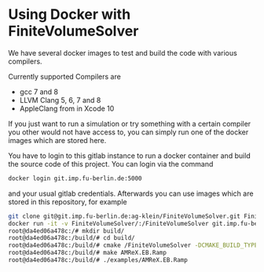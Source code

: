 # Using Docker with FiniteVolumeSolver

We have several docker images to test and build the code with various compilers.

Currently supported Compilers are 

  * gcc 7 and 8
  * LLVM Clang 5, 6, 7 and 8
  * AppleClang from in Xcode 10

If you just want to run a simulation or try something with a certain compiler 
you other would not have access to, you can simply run one of the docker images 
which are stored here.

You have to login to this gitlab instance to run a docker container and build 
the source code of this project. You can login via the command

```bash 
docker login git.imp.fu-berlin.de:5000
```

and your usual gitlab credentials. Afterwards you can use images which are 
stored in this repository, for example

```bash
git clone git@git.imp.fu-berlin.de:ag-klein/FiniteVolumeSolver.git FiniteVolumeSolver/
docker run -it -v FiniteVolumeSolver/:/FiniteVolumeSolver git.imp.fu-berlin.de:5000/ag-klein/finitevolumesolver/amrex:2_gcc8
root@da4ed06a478c:/# mkdir build/
root@da4ed06a478c:/build/# cd build/
root@da4ed06a478c:/build/# cmake /FiniteVolumeSolver -DCMAKE_BUILD_TYPE=Release
root@da4ed06a478c:/build/# make AMReX.EB.Ramp
root@da4ed06a478c:/build/# ./examples/AMReX.EB.Ramp
```
